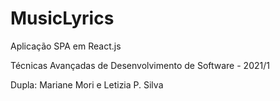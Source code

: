 # MusicLyrics

Aplicação SPA em React.js

Técnicas Avançadas de Desenvolvimento de Software - 2021/1

Dupla: Mariane Mori e Letizia P. Silva
